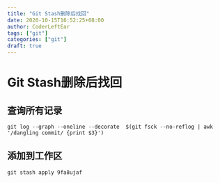```yaml
---
title: "Git Stash删除后找回"
date: 2020-10-15T16:52:25+08:00
author: CoderLeftEar
tags: ["git"]
categories: ["git"]
draft: true
---
```




# Git Stash删除后找回

## 查询所有记录

```
git log --graph --oneline --decorate  $(git fsck --no-reflog | awk '/dangling commit/ {print $3}')
```

## 添加到工作区

```
git stash apply 9fa8ujaf
```



